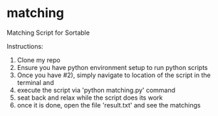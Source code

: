 # matching
Matching Script for Sortable

Instructions:

1) Clone my repo
2) Ensure you have python environment setup to run python scripts
3) Once you have #2), simply navigate to location of the script in the terminal and
4) execute the script via 'python matching.py' command
5) seat back and relax while the script does its work
6) once it is done, open the file 'result.txt' and see the matchings
